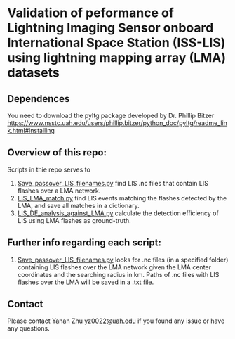 # Validation of  peformance of Lightning Imaging Sensor onboard International Space Station (ISS-LIS) using lightning mapping array (LMA) datasets

## Dependences
You need to download the pyltg package developed by Dr. Phillip Bitzer 
<https://www.nsstc.uah.edu/users/phillip.bitzer/python_doc/pyltg/readme_link.html#installing>

## Overview of this repo:
Scripts in thie repo serves to 
1. [Save_passover_LIS_filenames.py](https://github.com/safelysparky/LIS_LMA_val/blob/main/Save_passover_LIS_filenames.py) find LIS .nc files that contain LIS flashes over a LMA network. 
2. [LIS_LMA_match.py](https://github.com/safelysparky/LIS_LMA_val/blob/main/LIS_LMA_match.py) find LIS events matching the flashes detected by the LMA, and save all matches in a dictionary.
3. [LIS_DE_analysis_against_LMA.py](https://github.com/safelysparky/LIS_LMA_val/blob/main/LIS_DE_analysis_against_LMA.py) calculate the detection efficiency of LIS using LMA flashes as ground-truth.

## Further info regarding each script:
1. [Save_passover_LIS_filenames.py](https://github.com/safelysparky/LIS_LMA_val/blob/main/Save_passover_LIS_filenames.py) looks for .nc files (in a specified folder) containing LIS flashes over the LMA network given the LMA center coordinates and the searching radius in km. Paths of .nc files with LIS flashes over the LMA will be saved in a .txt file.
## Contact
Please contact Yanan Zhu <yz0022@uah.edu> if you found any issue or have any questions. 